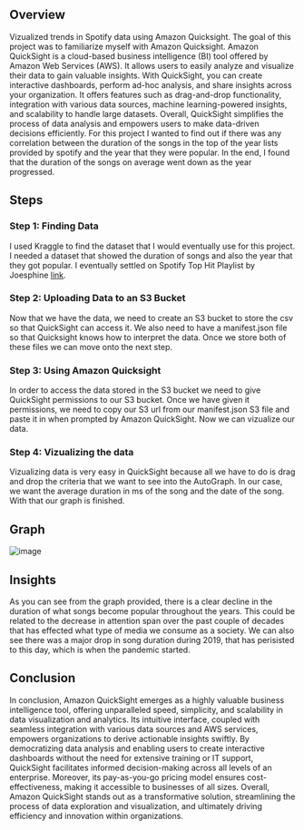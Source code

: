 ## Overview
Vizualized trends in Spotify data using Amazon Quicksight. The goal of this project was to familiarize myself with Amazon Quicksight. Amazon QuickSight is a cloud-based business intelligence (BI) tool offered by Amazon Web Services (AWS). It allows users to easily analyze and visualize their data to gain valuable insights. With QuickSight, you can create interactive dashboards, perform ad-hoc analysis, and share insights across your organization. It offers features such as drag-and-drop functionality, integration with various data sources, machine learning-powered insights, and scalability to handle large datasets. Overall, QuickSight simplifies the process of data analysis and empowers users to make data-driven decisions efficiently. For this project I wanted to find out if there was any correlation between the duration of the songs in the top of the year lists provided by spotify and the year that they were popular. In the end, I found that the duration of the songs on average went down as the year progressed. 

## Steps 

### Step 1: Finding Data
I used Kraggle to find the dataset that I would eventually use for this project. I needed a dataset that showed the duration of songs and also the year that they got popular. I eventually settled on Spotify Top Hit Playlist by Joesphine [link](https://www.kaggle.com/datasets/josephinelsy/spotify-top-hit-playlist-2010-2022). 

### Step 2: Uploading Data to an S3 Bucket
Now that we have the data, we need to create an S3 bucket to store the csv so that QuickSight can access it. We also need to have a manifest.json file so that Quicksight knows how to interpret the data. Once we store both of these files we can move onto the next step. 

### Step 3: Using Amazon Quicksight
In order to access the data stored in the S3 bucket we need to give QuickSight permissions to our S3 bucket. Once we have given it permissions, we need to copy our S3 url from our manifest.json S3 file and paste it in when prompted by Amazon QuickSight. Now we can vizualize our data. 

### Step 4: Vizualizing the data
Vizualizing data is very easy in QuickSight because all we have to do is drag and drop the criteria that we want to see into the AutoGraph. In our case, we want the average duration in ms of the song and the date of the song. With that our graph is finished. 

## Graph
![image](https://github.com/sauravnakarmi/Vizualizng-Data-Using-Amazon-Quicksight/assets/70821330/571c65d7-d90c-438d-ac0e-6c9a800790cb)

## Insights
As you can see from the graph provided, there is a clear decline in the duration of what songs become popular throughout the years. This could be related to the decrease in attention span over the past couple of decades that has effected what type of media we consume as a society. We can also see there was a major drop in song duration during 2019, that has perisisted to this day, which is when the pandemic started. 

## Conclusion 
In conclusion, Amazon QuickSight emerges as a highly valuable business intelligence tool, offering unparalleled speed, simplicity, and scalability in data visualization and analytics. Its intuitive interface, coupled with seamless integration with various data sources and AWS services, empowers organizations to derive actionable insights swiftly. By democratizing data analysis and enabling users to create interactive dashboards without the need for extensive training or IT support, QuickSight facilitates informed decision-making across all levels of an enterprise. Moreover, its pay-as-you-go pricing model ensures cost-effectiveness, making it accessible to businesses of all sizes. Overall, Amazon QuickSight stands out as a transformative solution, streamlining the process of data exploration and visualization, and ultimately driving efficiency and innovation within organizations.
